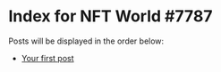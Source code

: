 # Index for NFT World #7787
Posts will be displayed in the order below:

- [Your first post](./001-first.md)

